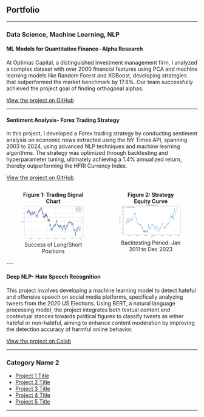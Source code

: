 ## Portfolio

---

### Data Science, Machine Learning, NLP 

#### ML Models for Quantitative Finance- Alpha Research

At Optimas Capital, a distinguished investment management firm, I analyzed a complex dataset with over 2000 financial features using PCA and machine learning models like Random Forest and XGBoost, developing strategies that outperformed the market benchmark by 17.8%. Our team successfully achieved the project goal of finding orthogonal alphas.

[View the project on GitHub](https://github.com/athk13/Quantitative-Finance-ML-Model)

---
#### Sentiment Analysis- Forex Trading Strategy

In this project, I developed a Forex trading strategy by conducting sentiment analysis on economic news extracted using the NY Times API, spanning 2003 to 2024, using advanced NLP techniques and machine learning algorithms. The strategy was optimized through backtesting and hyperparameter tuning, ultimately achieving a 1.4% annualized return, thereby outperforming the HFRI Currency Index. 

[View the project on GitHub](https://github.com/athk13/FX-Sentiment-Analysis-Trading-Strategy)

<div style="display: flex; justify-content: space-around; align-items: flex-start; gap: 10px;">
  <figure>
    <figcaption style="font-weight: bold; text-align: center;">Figure 1: Trading Signal Chart</figcaption>
    <img src="images/Screenshot 2024-04-16 122044.png?raw=true" alt="Trading Signal Chart" style="width: 100%; max-width: 400px; height: auto;"/>
    <figcaption style="text-align: center;">Success of Long/Short Positions</figcaption>
  </figure>

  <figure>
    <figcaption style="font-weight: bold; text-align: center;">Figure 2: Strategy Equity Curve</figcaption>
    <img src="images/Screenshot 2024-04-16 122058.png?raw=true" alt="Equity Curve" style="width: 100%; max-width: 400px; height: auto;"/>
    <figcaption style="text-align: center;">Backtesting Period: Jan 2011 to Dec 2023</figcaption>
  </figure>
</div>
---

#### Deep NLP- Hate Speech Recognition

This project involves developing a machine learning model to detect hateful and offensive speech on social media platforms, specifically analyzing tweets from the 2020 US Elections. Using BERT, a natural language processing model, the project integrates both textual content and contextual stances towards political figures to classify tweets as either hateful or non-hateful, aiming to enhance content moderation by improving the detection accuracy of harmful online behavior.

[View the project on Colab](https://colab.research.google.com/drive/1rRiavPZYeSQPbQE0IoRFXuawqtjPFXta?usp=sharing)

---

### Category Name 2

- [Project 1 Title](http://example.com/)
- [Project 2 Title](http://example.com/)
- [Project 3 Title](http://example.com/)
- [Project 4 Title](http://example.com/)
- [Project 5 Title](http://example.com/)

---





